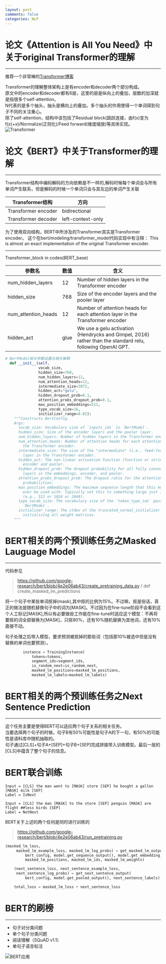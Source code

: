 ```yaml
---
layout: post
comments: false
categories: NLP
--- 
```


# 论文《Attention is All You Need》中关于original Transformer的理解
---

推荐一个非常棒的[Transformer博客](https://jalammar.github.io/illustrated-transformer/)

Transformer的理解整体架构上是有encoder和decoder两个部分构成。  
原文中的encoder和decoder都有6层，这里的层是纵向上的叠加，层数的加深就是指很多个self-attention。  
N代表的是多个抽头，抽头是横向上的叠加。多个抽头的作用使得一个单词得到句子不同的关注重心。  
除了self-attention，结构中该包括了Residual block(跳跃连接，由f(x)变为f(x)+x)/Normalize(正则化)/Feed forward(维度缩放)等具体实现。  
![Transformer](/images/bert_transformer04.jpg)


# 论文《BERT》中关于Transformer的理解 
---

Transformer结构中编码解码的方向依赖是不一样的,解码时候每个单词会与所有单词产生联系，但是解码的时候一个单词只会与其左边的单词产生关联

|Transformer结构|方向|
|------|------|
|Transformer encoder| bidirectional |
| Transformer decoder| left-context-only|

为了使用双向结构，BERT中所涉及的Transformer其实是Transformer encoder。
这个在bert/modeling/transformer_model代码实现中有注释：  This is almost an exact implementation of the original Transformer encoder.


---

Transformer_block in codes(BERT_base)

| 参数名 | 数值 | 含义 |
|------|------|------|
| num_hidden_layers | 12 | Number of hidden layers in the Transformer encoder|
|hidden_size| 768|Size of the encoder layers and the pooler layer|
|num_attention_heads| 12 |Number of attention heads for each attention layer in the Transformer encoder|
|hidden_act| glue | We use a gelu activation (Hendrycks and Gimpel, 2016) rather than the standard relu, following OpenAI GPT.|

```python
# BertModel相关参数设置与相关解释
  def __init__(self,
               vocab_size,
               hidden_size=768,
               num_hidden_layers=12,
               num_attention_heads=12,
               intermediate_size=3072,
               hidden_act="gelu",
               hidden_dropout_prob=0.1,
               attention_probs_dropout_prob=0.1,
               max_position_embeddings=512,
               type_vocab_size=16,
               initializer_range=0.02):
    """Constructs BertConfig.
    Args:
      vocab_size: Vocabulary size of `inputs_ids` in `BertModel`.
      hidden_size: Size of the encoder layers and the pooler layer.
      num_hidden_layers: Number of hidden layers in the Transformer encoder.
      num_attention_heads: Number of attention heads for each attention layer in
        the Transformer encoder.
      intermediate_size: The size of the "intermediate" (i.e., feed-forward)
        layer in the Transformer encoder.
      hidden_act: The non-linear activation function (function or string) in the
        encoder and pooler.
      hidden_dropout_prob: The dropout probability for all fully connected
        layers in the embeddings, encoder, and pooler.
      attention_probs_dropout_prob: The dropout ratio for the attention
        probabilities.
      max_position_embeddings: The maximum sequence length that this model might
        ever be used with. Typically set this to something large just in case
        (e.g., 512 or 1024 or 2048).
      type_vocab_size: The vocabulary size of the `token_type_ids` passed into
        `BertModel`.
      initializer_range: The stdev of the truncated_normal_initializer for
        initializing all weight matrices.
    """
```

# BERT相关的两个预训练任务之Masked Lauguage Model
---
代码参见
> https://github.com/google-research/bert/blob/4e2e06ab43/create_pretraining_data.py / def create_masked_lm_predictions

将一个句子中某些单词抠掉(mask),其中抠的比例为15%。不过嘛，抠是俗话，真正的做法是随机替换句子中的词为[MASK]。不过因为在fine-tune阶段不会看到这个人工标记[MASK],所以有必要做些工作能在fine-tune时适应这个模型：不再将要抠的词全部替换为[MASK]，只抠80%，还有10%随机替换为其他词，还有10%直接不动。

句子处理之后带入模型，要求预测被抠掉的那些词（包括那10%被选中但是没有替换的单词也要预测）。

```python
        instance = TrainingInstance(
            tokens=tokens,
            segment_ids=segment_ids,
            is_random_next=is_random_next,
            masked_lm_positions=masked_lm_positions,
            masked_lm_labels=masked_lm_labels)
```

# BERT相关的两个预训练任务之Next Sentence Prediction
---
这个任务主要是使得BERT可以适应两个句子关系的相关任务。  
当要选择两个句子的时候，句子B有50%可能性是句子A的下一句，有50%的可能性是语料库中随机抽取的。  
句子通过[CLS]+句子A+[SEP]+句子B+[SEP]完成拼接带入训练模型。最后一层的[CLS]中蕴含了整个句子的信息。  


# BERT联合训练
```
Input = [CLS] the man went to [MASK] store [SEP] he bought a gallon [MASK] milk [SEP]  
Label = IsNext  

Input = [CLS] the man [MASK] to the store [SEP] penguin [MASK] are flight ##less birds [SEP]  
Label = NotNext  
```

BERT关于上述的两个任何是同时进行训练的  

> https://github.com/google-research/bert/blob/4e2e06ab43/run_pretraining.py  

```python
(masked_lm_loss,
     masked_lm_example_loss, masked_lm_log_probs) = get_masked_lm_output(
         bert_config, model.get_sequence_output(), model.get_embedding_table(),
         masked_lm_positions, masked_lm_ids, masked_lm_weights)

    (next_sentence_loss, next_sentence_example_loss,
     next_sentence_log_probs) = get_next_sentence_output(
         bert_config, model.get_pooled_output(), next_sentence_labels)

    total_loss = masked_lm_loss + next_sentence_loss
```

# BERT的刷榜  
---
- 句子对分类问题
- 单个句子分类问题
- 阅读理解（SQuAD v1.1）
- 单句子语言标注  

![BERT应用](/images/bert_usage.jpg)